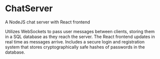 # ChatServer
A NodeJS chat server with React frontend


Utilizes WebSockets to pass user messages between clients, storing them in a SQL database as they reach the server. 
The React frontend updates in real time as messages arrive. 
Includes a secure login and registration system that stores cryptographically safe hashes of passwords in the database.
